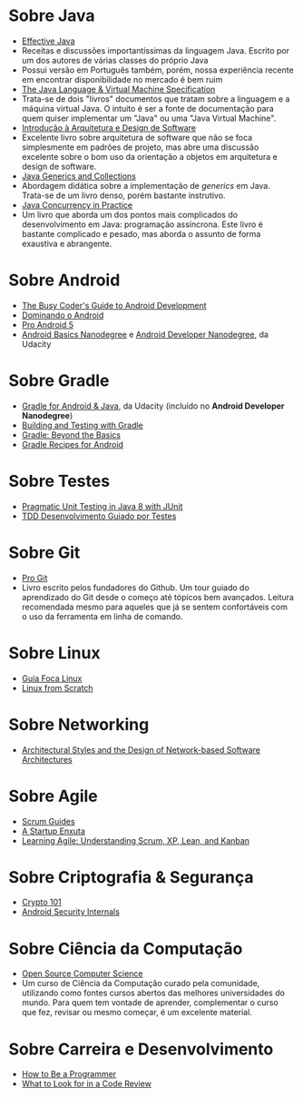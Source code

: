 # Sobre Java
 - [Effective Java](https://www.amazon.com.br/Effective-Java-Programming-Language-Guide-ebook/dp/B00B8V09HY/)
  - Receitas e discussões importantíssimas da linguagem Java. Escrito por um dos autores de várias classes do próprio Java
  - Possui versão em Português também, porém, nossa experiência recente em encontrar disponibilidade no mercado é bem ruim
 - [The Java Language & Virtual Machine Specification](https://docs.oracle.com/javase/specs/)
  - Trata-se de dois "livros" documentos que tratam sobre a linguagem e a máquina virtual Java. O intuito é ser a fonte de documentação para quem quiser implementar um "Java" ou uma "Java Virtual Machine".
 - [Introdução à Arquitetura e Design de Software](https://www.casadocodigo.com.br/products/livro-arquitetura-java)
  - Excelente livro sobre arquitetura de software que não se foca simplesmente em padrões de projeto, mas abre uma discussão excelente sobre o bom uso da orientação a objetos em arquitetura e design de software.
 - [Java Generics and Collections](https://www.amazon.com.br/Java-Generics-Collections-Maurice-Naftalin-ebook/dp/B0026OR2HM/)
  - Abordagem didática sobre a implementação de *generics* em Java. Trata-se de um livro denso, porém bastante instrutivo.
 - [Java Concurrency in Practice](https://www.amazon.com.br/Java-Concurrency-Practice-Tim-Peierls-ebook/dp/B004V9OA84/)
  - Um livro que aborda um dos pontos mais complicados do desenvolvimento em Java: programação assíncrona. Este livro é bastante complicado e pesado, mas aborda o assunto de forma exaustiva e abrangente.

# Sobre Android
 - [The Busy Coder's Guide to Android Development](https://commonsware.com/Android/)
 - [Dominando o Android](http://novatec.com.br/livros/dominando-android-2ed/)
 - [Pro Android 5](https://www.amazon.com.br/Pro-Android-5-Dave-MacLean-ebook/dp/B00S0P60YM/)
 - [Android Basics Nanodegree](https://www.udacity.com/course/android-basics-nanodegree-by-google--nd803) e [Android Developer Nanodegree](https://www.udacity.com/course/android-developer-nanodegree-by-google--nd801), da Udacity

# Sobre Gradle
 - [Gradle for Android & Java](https://www.udacity.com/course/gradle-for-android-and-java--ud867), da Udacity (incluído no **Android Developer Nanodegree**)
 - [Building and Testing with Gradle](http://www2.gradle.com/l/68052/2015-01-13/6dm)
 - [Gradle: Beyond the Basics](http://www2.gradle.com/l/68052/2015-01-26/23s5)
 - [Gradle Recipes for Android](http://www2.gradle.com/l/68052/2016-07-05/7mlynp)

# Sobre Testes
 - [Pragmatic Unit Testing in Java 8 with JUnit](https://www.amazon.com.br/Pragmatic-Unit-Testing-Java-JUnit-ebook/dp/B00VXT0ZA2/)
 - [TDD Desenvolvimento Guiado por Testes](https://www.amazon.com.br/TDD-Desenvolvimento-Guiado-por-Testes-ebook/dp/B016V88JFW/)

# Sobre Git
 - [Pro Git](https://progit.org/)
  - Livro escrito pelos fundadores do Github. Um tour guiado do aprendizado do Git desde o começo até tópicos bem avançados. Leitura recomendada mesmo para aqueles que já se sentem confortáveis com o uso da ferramenta em linha de comando.

# Sobre Linux
 - [Guia Foca Linux](http://www.guiafoca.org/)
 - [Linux from Scratch](http://www.linuxfromscratch.org/)

# Sobre Networking
 - [Architectural Styles and the Design of Network-based Software Architectures](https://www.ics.uci.edu/~fielding/pubs/dissertation/top.htm)

# Sobre Agile
 - [Scrum Guides](http://www.scrumguides.org/)
 - [A Startup Enxuta](https://www.amazon.com.br/Startup-Enxuta-Eric-Ries-ebook/dp/B00A3C4GAK/)
 - [Learning Agile: Understanding Scrum, XP, Lean, and Kanban](https://www.amazon.com.br/Learning-Agile-Understanding-Scrum-Kanban-ebook/dp/B00PJ8YKRM/)

# Sobre Criptografia & Segurança
 - [Crypto 101](https://www.crypto101.io/)
 - [Android Security Internals](https://www.nostarch.com/androidsecurity)
 
# Sobre Ciência da Computação
 - [Open Source Computer Science](https://github.com/open-source-society/computer-science)
  - Um curso de Ciência da Computação curado pela comunidade, utilizando como fontes cursos abertos das melhores universidades do mundo. Para quem tem vontade de aprender, complementar o curso que fez, revisar ou mesmo começar, é um excelente material.

# Sobre Carreira e Desenvolvimento
 - [How to Be a Programmer](https://github.com/braydie/HowToBeAProgrammer)
 - [What to Look for in a Code Review](https://blog.jetbrains.com/upsource/2016/01/25/what-to-look-for-in-a-code-review-book/)
